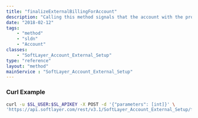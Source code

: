 ```yaml
---
title: "finalizeExternalBillingForAccount"
description: "Calling this method signals that the account with the provided account id is ready to be billed by the external billing system. "
date: "2018-02-12"
tags:
    - "method"
    - "sldn"
    - "Account"
classes:
    - "SoftLayer_Account_External_Setup"
type: "reference"
layout: "method"
mainService : "SoftLayer_Account_External_Setup"
---
```


### Curl Example
```bash
curl -u $SL_USER:$SL_APIKEY -X POST -d '{"parameters": [int]}' \
'https://api.softlayer.com/rest/v3.1/SoftLayer_Account_External_Setup/finalizeExternalBillingForAccount'
```

